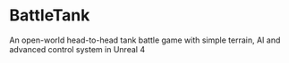 # BattleTank
An open-world head-to-head tank battle game with simple terrain, AI and advanced control system in Unreal 4

